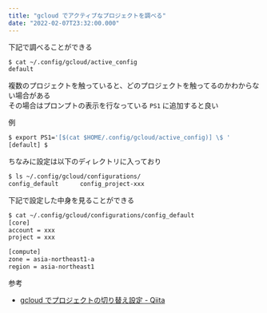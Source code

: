 ```yaml
---
title: "gcloud でアクティブなプロジェクトを調べる"
date: "2022-02-07T23:32:00.000"
---
```


下記で調べることができる  

```sh
$ cat ~/.config/gcloud/active_config
default
```

複数のプロジェクトを触っていると、どのプロジェクトを触ってるのかわからない場合がある  
その場合はプロンプトの表示を行なっている `PS1` に追加すると良い

例

```sh
$ export PS1='[$(cat $HOME/.config/gcloud/active_config)] \$ '
[default] $
```

ちなみに設定は以下のディレクトリに入っており

```sh
$ ls ~/.config/gcloud/configurations/
config_default		config_project-xxx
```

下記で設定した中身を見ることができる

```sh
$ cat ~/.config/gcloud/configurations/config_default
[core]
account = xxx
project = xxx

[compute]
zone = asia-northeast1-a
region = asia-northeast1
```

参考

- [gcloud でプロジェクトの切り替え設定 - Qiita](https://qiita.com/sonots/items/906798c408132e26b41c)

